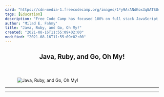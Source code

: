 ```yaml
---
card: "https://cdn-media-1.freecodecamp.org/images/1*y9ArANdKox3qGATSUsc1jA.jpeg"
tags: [Education]
description: "Free Code Camp has focused 100% on full stack JavaScript sinc"
author: "Milad E. Fahmy"
title: "Java, Ruby, and Go, Oh My!"
created: "2021-08-16T11:55:09+02:00"
modified: "2021-08-16T11:55:09+02:00"
---
```

<div class="site-wrapper">
<main id="site-main" class="site-main outer">
<div class="inner">
<article class="post-full post tag-education tag-technology tag-design tag-programming tag-social-media ">
<header class="post-full-header">
<h1 class="post-full-title">Java, Ruby, and Go, Oh My!</h1>
</header>
<figure class="post-full-image">
<picture>
<source media="(max-width: 700px)" sizes="1px" srcset="data:image/gif;base64,R0lGODlhAQABAIAAAAAAAP///yH5BAEAAAAALAAAAAABAAEAAAIBRAA7 1w">
<source media="(min-width: 701px)" sizes="(max-width: 800px) 400px,
(max-width: 1170px) 700px,
1400px" srcset="https://cdn-media-1.freecodecamp.org/images/1*y9ArANdKox3qGATSUsc1jA.jpeg 300w,
https://cdn-media-1.freecodecamp.org/images/1*y9ArANdKox3qGATSUsc1jA.jpeg 600w,
https://cdn-media-1.freecodecamp.org/images/1*y9ArANdKox3qGATSUsc1jA.jpeg 1000w,
https://cdn-media-1.freecodecamp.org/images/1*y9ArANdKox3qGATSUsc1jA.jpeg 2000w">
<img onerror="this.style.display='none'" src="https://cdn-media-1.freecodecamp.org/images/1*y9ArANdKox3qGATSUsc1jA.jpeg" alt="Java, Ruby, and Go, Oh My!">
</picture>
</figure>
<section class="post-full-content">
<div class="post-content">
</div>
<hr>
<hr>
</section>
</article>
</div>
</main>
</div>
<!-- Google Tag Manager (noscript) -->
<!-- End Google Tag Manager (noscript) -->
